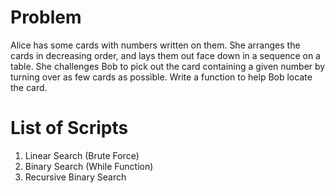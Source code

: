 # Problem

Alice has some cards with numbers written on them. She arranges the cards in decreasing order, and lays them out face down in a sequence on a table. She challenges Bob to pick out the card containing a given number by turning over as few cards as possible. Write a function to help Bob locate the card.

# List of Scripts

1. Linear Search (Brute Force)
2. Binary Search (While Function)
3. Recursive Binary Search
